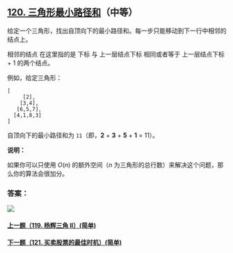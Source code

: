 ## [120. 三角形最小路径和](https://leetcode-cn.com/problems/triangle/)（中等）

给定一个三角形，找出自顶向下的最小路径和。每一步只能移动到下一行中相邻的结点上。

相邻的结点 在这里指的是 下标 与 上一层结点下标 相同或者等于 上一层结点下标 + 1 的两个结点。



例如，给定三角形：

```
[
     [2],
    [3,4],
   [6,5,7],
  [4,1,8,3]
]
```

自顶向下的最小路径和为 `11`（即，**2** + **3** + **5** + **1** = 11）。



**说明：**

如果你可以只使用 *O*(*n*) 的额外空间（*n* 为三角形的总行数）来解决这个问题，那么你的算法会很加分。



### 答案：



![](https://img-blog.csdnimg.cn/20200807155236311.png)

#### [上一题（119. 杨辉三角 II）(简单)](https://github.com/sdwwld/leetCode/blob/master/src/main/java/com/wld/java/leetcode/leetCode0119.md)

#### [下一题（121. 买卖股票的最佳时机）(简单)](https://github.com/sdwwld/leetCode/blob/master/src/main/java/com/wld/java/leetcode/leetCode0121.md)